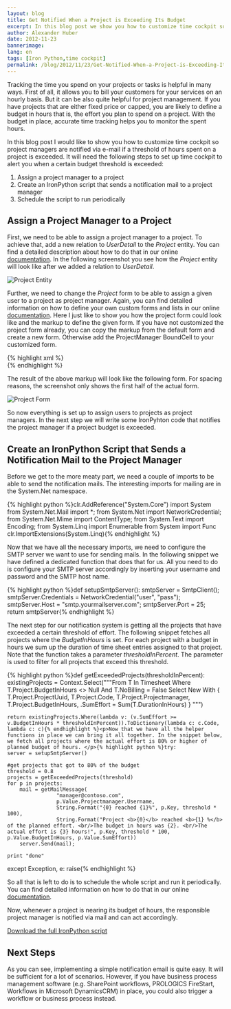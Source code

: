 ```yaml
---
layout: blog
title: Get Notified When a Project is Exceeding Its Budget
excerpt: In this blog post we show you how to customize time cockpit so that project managers are notified via e-mail if a threshold of hours spent on a project is exceeded.
author: Alexander Huber
date: 2012-11-23
bannerimage: 
lang: en
tags: [Iron Python,time cockpit]
permalink: /blog/2012/11/23/Get-Notified-When-a-Project-is-Exceeding-Its-Budget
---
```


<p>Tracking the time you spend on your projects or tasks is helpful in many ways. First of all, it allows you to bill your customers for your services on an hourly basis. But it can be also quite helpful for project management. If you have projects that are either fixed price or capped, you are likely to define a budget in hours that is, the effort you plan to spend on a project. With the budget in place, accurate time tracking helps you to monitor the spent hours.</p><p>In this blog post I would like to show you how to customize time cockpit so project managers are notified via e-mail if a threshold of hours spent on a project is exceeded. It will need the following steps to set up time cockpit to alert you when a certain budget threshold is exceeded:</p><ol>
  <li>Assign a project manager to a project</li>
  <li>Create an IronPython script that sends a notification mail to a project manager</li>
  <li>Schedule the script to run periodically</li>
</ol><h2>Assign a Project Manager to a Project</h2><p>First, we need to be able to assign a project manager to a project. To achieve that, add a new relation to <em>UserDetail</em> to the <em>Project</em> entity. You can find a detailed description about how to do that in our online <a href="http://help.timecockpit.com/?topic=html/c64adad3-3ddb-49a9-b7f8-c9eff1a984ac.htm" title="Online Documenation">documentation</a>. In the following screenshot you see how the <em>Project</em> entity will look like after we added a relation to <em>UserDetail</em>.</p><p>
  <img src="{{site.baseurl}}/content/Blog Assets/Projectmanager.png" title="Project Entity" alt="Project Entity" />
</p><p>Further, we need to change the <em>Project</em> form to be able to assign a given user to a project as project manager. Again, you can find detailed information on how to define your own custom forms and lists in our online <a href="http://help.timecockpit.com/?topic=html/e50f3f06-9cfd-4dc2-bdeb-c56039045465.htm" title="Online Documenation">documentation</a>. Here I just like to show you how the project form could look like and the markup to define the given form. If you have not customized the project form already, you can copy the markup from the default form and create a new form. Otherwise add the ProjectManager BoundCell to your customized form.</p>{% highlight xml %}<Form ModelEntityName="APP_Project" xmlns="clr-namespace:TimeCockpit.Data.DataModel.View;assembly=TimeCockpit.Data">
  <Tab Header="Project">
    <Section Header="General">
      <SectionColumn>
        <BoundCell Content="=Current.APP_Customer" />
        <BoundCell Content="=Current.APP_Code" />
        <BoundCell Content="=Current.APP_ProjectName" />
        <BoundCell Content="=Current.USR_Projectmanager" />
        <BoundCell Content="=Current.APP_ExternalProjectCode" />
        <BoundCell Content="=Current.APP_StartDate" />
        <BoundCell Content="=Current.APP_EndDate" />
        <BoundCell Content="=Current.APP_Description" />
        <BoundCell Content="=Current.APP_Closed" />
      </SectionColumn>
    </Section>
    <Section Header="Budget">
      <SectionColumn>
        <BoundCell Content="=Current.APP_BudgetInHours" />
        <BoundCell Content="=Current.APP_Budget" />
      </SectionColumn>
    </Section>
    <Section Header="Billing">
      <SectionColumn>
        <BoundCell Content="=Current.APP_Billable" />
        <BoundCell Content="=Current.APP_FixedPrice" />
        <BoundCell Content="=Current.APP_HourlyRateCustomer" />
        <BoundCell Content="=Current.APP_HourlyRate" />
        <BoundCell Content="=Current.APP_InvoicingRules" />
      </SectionColumn>
    </Section>
  </Tab>
  <BackReferenceTab BackReference="Invoices" />
</Form>{% endhighlight %}<p>The result of the above markup will look like the following form. For spacing reasons, the screenshot only shows the first half of the actual form.</p><p>
  <img src="{{site.baseurl}}/content/Blog Assets/ProjectForm.png" alt="Project Form" title="Project Form" />
</p><p>So now everything is set up to assign users to projects as project managers. In the next step we will write some IronPyhton code that notifies the project manager if a project budget is exceeded.</p><h2>Create an IronPython Script that Sends a Notification Mail to the Project Manager</h2><p>Before we get to the more meaty part, we need a couple of imports to be able to send the notification mails. The interesting imports for mailing are in the System.Net namespace. </p>{% highlight python %}clr.AddReference("System.Core")
import System
from System.Net.Mail import *;
from System.Net import NetworkCredential;
from System.Net.Mime import ContentType;
from System.Text import Encoding;
from System.Linq import Enumerable
from System import Func
clr.ImportExtensions(System.Linq){% endhighlight %}<p>Now that we have all the necessary imports, we need to configure the SMTP server we want to use for sending mails. In the following snippet we have defined a dedicated function that does that for us. All you need to do is configure your SMTP server accordingly by inserting your username and password and the SMTP host name.</p>{% highlight python %}def setupSmtpServer():
    smtpServer = SmtpClient();
    smtpServer.Credentials = NetworkCredential("user", "pass");
    smtpServer.Host = "smtp.yourmailserver.com";
    smtpServer.Port = 25;
    return smtpServer{% endhighlight %}<p>The next step for our notification system is getting all the projects that have exceeded a certain threshold of effort. The following snippet fetches all projects where the <em>BudgetInHours</em> is set. For each project with a budget in hours we sum up the duration of time sheet entries assigned to that project. Note that the function takes a parameter <em>thresholdInPercent</em>. The parameter is used to filter for all projects that exceed this threshold.</p>{% highlight python %}def getExceededProjects(thresholdInPercent):
    existingProjects = Context.Select("""From T In Timesheet
        Where T.Project.BudgetInHours <> Null And T.NoBilling = False
        Select New With
        {
            T.Project.ProjectUuid,
            T.Project.Code,
            T.Project.Projectmanager,
            T.Project.BudgetInHours,
            .SumEffort = Sum(T.DurationInHours)
        }
        """)
    
    return existingProjects.Where(lambda v: (v.SumEffort >= v.BudgetInHours * thresholdInPercent)).ToDictionary(lambda c: c.Code, lambda c: c){% endhighlight %}<p>Now that we have all the helper functions in place we can bring it all together. In the snippet below, we fetch all projects where the actual effort is 80% or higher of planned budget of hours. </p>{% highlight python %}try:
    server = setupSmtpServer()
    
    #get projects that got to 80% of the budget
    threshold = 0.8
    projects = getExceededProjects(threshold)
    for p in projects:
        mail = getMailMessage( 
                    "manager@contoso.com", 
                    p.Value.Projectmanager.Username,  
                    String.Format("{0} reached {1}%", p.Key, threshold * 100),  
                    String.Format("Project <b>{0}</b> reached <b>{1} %</b> of the planned effort. <br/>The budget in hours was {2}. <br/>The actual effort is {3} hours!", p.Key, threshold * 100, p.Value.BudgetInHours, p.Value.SumEffort))
        server.Send(mail);

    print "done"
except Exception, e:
    raise{% endhighlight %}<p>So all that is left to do is to schedule the whole script and run it periodically. You can find detailed information on how to do that in our online <a href="http://help.timecockpit.com/?topic=html/7c78b76a-2526-4408-accc-ccae19bbca45.htm" title="Online Documentation">documentation</a>.</p><p>Now, whenever a project is nearing its budget of hours, the responsible project manager is notified via mail and can act accordingly. </p><p>
  <a href="{{site.baseurl}}/content/images/blog/2012/11/NotifyProjectManager.py" title="Notify Project Manager">Download the full IronPython script</a>
</p><h2>Next Steps</h2><p>As you can see, implementing a simple notification email is quite easy. It will be sufficient for a lot of scenarios. However, if you have business process management software (e.g. SharePoint workflows, PROLOGICS FireStart, Workflows in Microsoft DynamicsCRM) in place, you could also trigger a workflow or business process instead.</p>
